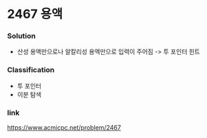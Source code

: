 # 2467 용액

### Solution
* 산성 용액만으로나 알칼리성 용액만으로 입력이 주어짐 -> 투 포인터 힌트

### Classification
* 투 포인터
* 이분 탐색

### link
https://www.acmicpc.net/problem/2467
